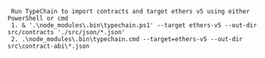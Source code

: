     Run TypeChain to import contracts and target ethers v5 using either PowerShell or cmd
     1. & '.\node_modules\.bin\typechain.ps1' --target ethers-v5 --out-dir src/contracts './src/json/*.json'
     2. .\node_modules\.bin\typechain.cmd --target=ethers-v5 --out-dir src\contract-abi\*.json
